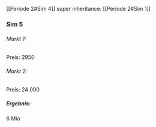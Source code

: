 
[[Periode 2#Sim 4]]
super inheritance: [[Periode 2#Sim 1]]

### Sim 5
###### Markt 1:
Preis: 2950
###### Markt 2:
Preis: 24 000
##### Ergebnis:
6 Mio
